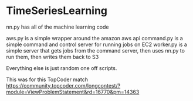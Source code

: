 # TimeSeriesLearning

nn.py has all of the machine learning code

aws.py is a simple wrapper around the amazon aws api
command.py is a simple command and control server for running jobs on EC2
worker.py is a simple server that gets jobs from the command server, then uses nn.py to run them, then writes them back to S3

Everything else is just random one off scripts. 

This was for this TopCoder match https://community.topcoder.com/longcontest/?module=ViewProblemStatement&rd=16770&pm=14363
